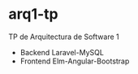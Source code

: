 # arq1-tp
TP de Arquitectura de Software 1

- Backend Laravel-MySQL
- Frontend Elm-Angular-Bootstrap
